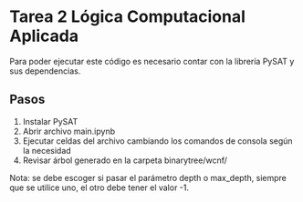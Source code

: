 # Tarea 2 Lógica Computacional Aplicada

Para poder ejecutar este código es necesario contar con la librería PySAT y sus dependencias.

## Pasos
1. Instalar PySAT
2. Abrir archivo main.ipynb
3. Ejecutar celdas del archivo cambiando los comandos de consola según la necesidad
4. Revisar árbol generado en la carpeta binarytree/wcnf/

Nota: se debe escoger si pasar el parámetro depth o max_depth, siempre que se utilice uno, el otro debe tener el valor -1.
